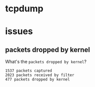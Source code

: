 tcpdump
================================

# issues
## packets dropped by kernel
What's the `packets dropped by kernel`?
```
1537 packets captured
2023 packets received by filter
477 packets dropped by kernel
```


